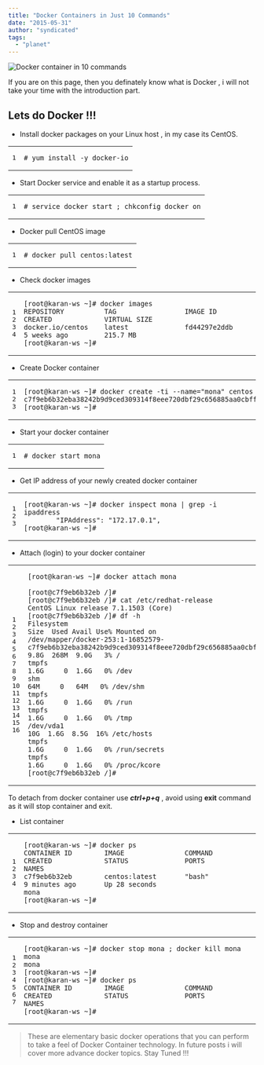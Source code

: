 ```yaml
---
title: "Docker Containers in Just 10 Commands"
date: "2015-05-31"
author: "syndicated"
tags: 
  - "planet"
---
```


![Docker container in 10 commands](images/docker.png "Docker container in 10 commands")

If you are on this page, then you definately know what is Docker , i will not take your time with the introduction part.

## Lets do Docker !!!

- Install docker packages on your Linux host , in my case its CentOS.

<table><tbody><tr><td class="gutter"><pre class="line-numbers"><span class="line-number">1</span>
</pre></td><td class="code"><pre><code class="bash"><span class="line"><span class="c"># yum install -y docker-io</span>
</span></code></pre></td></tr></tbody></table>

- Start Docker service and enable it as a startup process.

<table><tbody><tr><td class="gutter"><pre class="line-numbers"><span class="line-number">1</span>
</pre></td><td class="code"><pre><code class="bash"><span class="line"><span class="c"># service docker start ; chkconfig docker on</span>
</span></code></pre></td></tr></tbody></table>

- Docker pull CentOS image

<table><tbody><tr><td class="gutter"><pre class="line-numbers"><span class="line-number">1</span>
</pre></td><td class="code"><pre><code class="bash"><span class="line"><span class="c"># docker pull centos:latest</span>
</span></code></pre></td></tr></tbody></table>

- Check docker images

<table><tbody><tr><td class="gutter"><pre class="line-numbers"><span class="line-number">1</span>
<span class="line-number">2</span>
<span class="line-number">3</span>
<span class="line-number">4</span>
</pre></td><td class="code"><pre><code class="bash"><span class="line"><span class="o">[</span>root@karan-ws ~<span class="o">]</span><span class="c"># docker images</span>
</span><span class="line">REPOSITORY          TAG                 IMAGE ID            CREATED             VIRTUAL SIZE
</span><span class="line">docker.io/centos    latest              fd44297e2ddb        <span class="m">5</span> weeks ago         215.7 MB
</span><span class="line"><span class="o">[</span>root@karan-ws ~<span class="o">]</span><span class="c">#</span>
</span></code></pre></td></tr></tbody></table>

- Create Docker container

<table><tbody><tr><td class="gutter"><pre class="line-numbers"><span class="line-number">1</span>
<span class="line-number">2</span>
<span class="line-number">3</span>
</pre></td><td class="code"><pre><code class="bash"><span class="line"><span class="o">[</span>root@karan-ws ~<span class="o">]</span><span class="c"># docker create -ti --name="mona" centos bash</span>
</span><span class="line">c7f9eb6b32eba38242b9d9ced309314f8eee720dbf29c656885aa0cbfff15aa6
</span><span class="line"><span class="o">[</span>root@karan-ws ~<span class="o">]</span><span class="c">#</span>
</span></code></pre></td></tr></tbody></table>

- Start your docker container

<table><tbody><tr><td class="gutter"><pre class="line-numbers"><span class="line-number">1</span>
</pre></td><td class="code"><pre><code class="bash"><span class="line"><span class="c"># docker start mona</span>
</span></code></pre></td></tr></tbody></table>

- Get IP address of your newly created docker container

<table><tbody><tr><td class="gutter"><pre class="line-numbers"><span class="line-number">1</span>
<span class="line-number">2</span>
<span class="line-number">3</span>
</pre></td><td class="code"><pre><code class="bash"><span class="line"><span class="o">[</span>root@karan-ws ~<span class="o">]</span><span class="c"># docker inspect mona | grep -i ipaddress</span>
</span><span class="line">        <span class="s2">"IPAddress"</span>: <span class="s2">"172.17.0.1"</span>,
</span><span class="line"><span class="o">[</span>root@karan-ws ~<span class="o">]</span><span class="c">#</span>
</span></code></pre></td></tr></tbody></table>

- Attach (login) to your docker container

<table><tbody><tr><td class="gutter"><pre class="line-numbers"><span class="line-number">1</span>
<span class="line-number">2</span>
<span class="line-number">3</span>
<span class="line-number">4</span>
<span class="line-number">5</span>
<span class="line-number">6</span>
<span class="line-number">7</span>
<span class="line-number">8</span>
<span class="line-number">9</span>
<span class="line-number">10</span>
<span class="line-number">11</span>
<span class="line-number">12</span>
<span class="line-number">13</span>
<span class="line-number">14</span>
<span class="line-number">15</span>
<span class="line-number">16</span>
</pre></td><td class="code"><pre><code class="bash"><span class="line"><span class="o">[</span>root@karan-ws ~<span class="o">]</span><span class="c"># docker attach mona</span>
</span><span class="line">
</span><span class="line"><span class="o">[</span>root@c7f9eb6b32eb /<span class="o">]</span><span class="c">#</span>
</span><span class="line"><span class="o">[</span>root@c7f9eb6b32eb /<span class="o">]</span><span class="c"># cat /etc/redhat-release</span>
</span><span class="line">CentOS Linux release 7.1.1503 <span class="o">(</span>Core<span class="o">)</span>
</span><span class="line"><span class="o">[</span>root@c7f9eb6b32eb /<span class="o">]</span><span class="c"># df -h</span>
</span><span class="line">Filesystem                                                                                          Size  Used Avail Use% Mounted on
</span><span class="line">/dev/mapper/docker-253:1-16852579-c7f9eb6b32eba38242b9d9ced309314f8eee720dbf29c656885aa0cbfff15aa6  9.8G  268M  9.0G   3% /
</span><span class="line">tmpfs                                                                                               1.6G     <span class="m">0</span>  1.6G   0% /dev
</span><span class="line">shm                                                                                                  64M     <span class="m">0</span>   64M   0% /dev/shm
</span><span class="line">tmpfs                                                                                               1.6G     <span class="m">0</span>  1.6G   0% /run
</span><span class="line">tmpfs                                                                                               1.6G     <span class="m">0</span>  1.6G   0% /tmp
</span><span class="line">/dev/vda1                                                                                            10G  1.6G  8.5G  16% /etc/hosts
</span><span class="line">tmpfs                                                                                               1.6G     <span class="m">0</span>  1.6G   0% /run/secrets
</span><span class="line">tmpfs                                                                                               1.6G     <span class="m">0</span>  1.6G   0% /proc/kcore
</span><span class="line"><span class="o">[</span>root@c7f9eb6b32eb /<span class="o">]</span><span class="c">#</span>
</span></code></pre></td></tr></tbody></table>

To detach from docker container use **_ctrl+p+q_** , avoid using **exit** command as it will stop container and exit.

- List container

<table><tbody><tr><td class="gutter"><pre class="line-numbers"><span class="line-number">1</span>
<span class="line-number">2</span>
<span class="line-number">3</span>
<span class="line-number">4</span>
</pre></td><td class="code"><pre><code class="bash"><span class="line"><span class="o">[</span>root@karan-ws ~<span class="o">]</span><span class="c"># docker ps</span>
</span><span class="line">CONTAINER ID        IMAGE               COMMAND             CREATED             STATUS              PORTS               NAMES
</span><span class="line">c7f9eb6b32eb        centos:latest       <span class="s2">"bash"</span>              <span class="m">9</span> minutes ago       Up <span class="m">28</span> seconds                           mona
</span><span class="line"><span class="o">[</span>root@karan-ws ~<span class="o">]</span><span class="c">#</span>
</span></code></pre></td></tr></tbody></table>

- Stop and destroy container

<table><tbody><tr><td class="gutter"><pre class="line-numbers"><span class="line-number">1</span>
<span class="line-number">2</span>
<span class="line-number">3</span>
<span class="line-number">4</span>
<span class="line-number">5</span>
<span class="line-number">6</span>
<span class="line-number">7</span>
</pre></td><td class="code"><pre><code class="bash"><span class="line"><span class="o">[</span>root@karan-ws ~<span class="o">]</span><span class="c"># docker stop mona ; docker kill mona</span>
</span><span class="line">mona
</span><span class="line">mona
</span><span class="line"><span class="o">[</span>root@karan-ws ~<span class="o">]</span><span class="c">#</span>
</span><span class="line"><span class="o">[</span>root@karan-ws ~<span class="o">]</span><span class="c"># docker ps</span>
</span><span class="line">CONTAINER ID        IMAGE               COMMAND             CREATED             STATUS              PORTS               NAMES
</span><span class="line"><span class="o">[</span>root@karan-ws ~<span class="o">]</span><span class="c">#</span>
</span></code></pre></td></tr></tbody></table>

> These are elementary basic docker operations that you can perform to take a feel of Docker Container technology. In future posts i will cover more advance docker topics. Stay Tuned !!!
